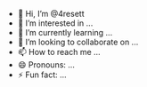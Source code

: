 - 👋 Hi, I’m @4resett
- 👀 I’m interested in ...
- 🌱 I’m currently learning ...
- 💞️ I’m looking to collaborate on ...
- 📫 How to reach me ...
- 😄 Pronouns: ...
- ⚡ Fun fact: ...

<!---
4resett/4resett is a ✨ special ✨ repository because its `README.md` (this file) appears on your GitHub profile.
You can click the Preview link to take a look at your changes.
--->
